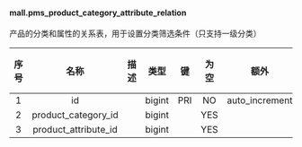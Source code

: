 #### mall.pms_product_category_attribute_relation 
产品的分类和属性的关系表，用于设置分类筛选条件（只支持一级分类）

| 序号 | 名称 | 描述 | 类型 | 键 | 为空 | 额外 | 默认值 |
| :--: | :--: | :--: | :--: | :--: | :--: | :--: | :--: |
| 1 | id |  | bigint | PRI | NO | auto_increment |  |
| 2 | product_category_id |  | bigint |  | YES |  |  |
| 3 | product_attribute_id |  | bigint |  | YES |  |  |
